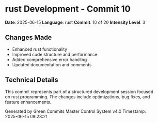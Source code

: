 ﻿# rust Development - Commit 10

**Date**: 2025-06-15
**Language**: rust
**Commit**: 10 of 20
**Intensity Level**: 3

## Changes Made
- Enhanced rust functionality
- Improved code structure and performance
- Added comprehensive error handling
- Updated documentation and comments

## Technical Details
This commit represents part of a structured development session focused on rust programming.
The changes include optimizations, bug fixes, and feature enhancements.

Generated by Green Commits Master Control System v4.0
Timestamp: 2025-06-15 09:23:21
